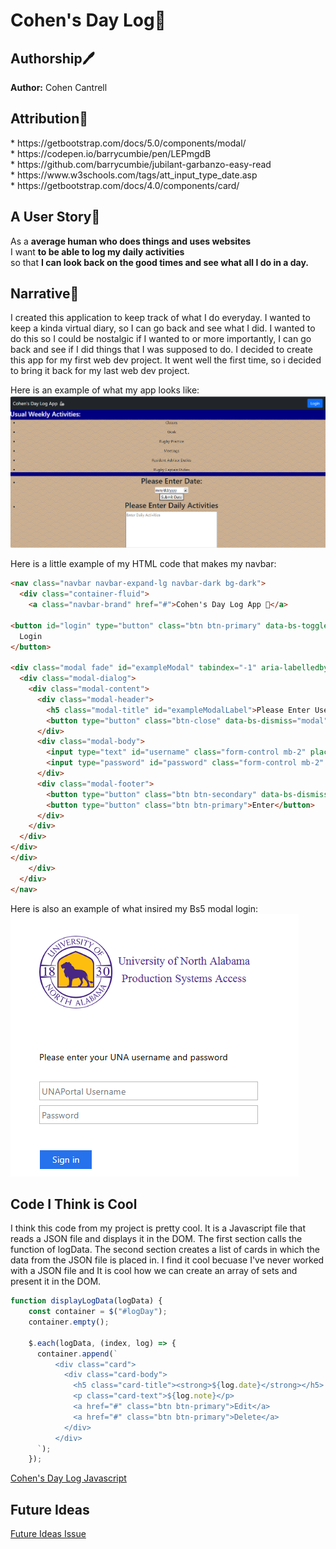 # Cohen's Day Log🦭

<p align="left">
  <h2>Authorship🖊️</h2>
   <b>Author:</b> Cohen Cantrell
</p>

<p align="left">
  <h2>Attribution👾</h2>
  * https://getbootstrap.com/docs/5.0/components/modal/<br>
  * https://codepen.io/barrycumbie/pen/LEPmgdB<br>
  * https://github.com/barrycumbie/jubilant-garbanzo-easy-read<br>
  * https://www.w3schools.com/tags/att_input_type_date.asp<br>
  * https://getbootstrap.com/docs/4.0/components/card/<br>
</p>

<p align="left">
  <h2>A User Story🧔</h2>
  <p>As a <strong>average human who does things and uses websites</strong><br> I want <strong>to be able to log my daily activities</strong><br> so that <strong>I can look back on the good times and see what all I do in a day.</strong></p>
</p>

<p align="left">
<h2>Narrative📖</h2>
  I created this application to keep track of what I do everyday. I wanted to keep a kinda virtual diary, so I can go back and see what I did. I wanted to do this so I could be nostalgic if I wanted to or more importantly, I can go back and see if I did things that I was supposed to do. I decided to create this app for my first web dev project. It went well the first time, so i decided to bring it back for my last web dev project.<br>

Here is an example of what my app looks like:<br>
<img src="images/devGeorgeProject.png" alt="devGeorgeExample"><br>

Here is a little example of my HTML code that makes my navbar:
```HTML
<nav class="navbar navbar-expand-lg navbar-dark bg-dark">
  <div class="container-fluid">
    <a class="navbar-brand" href="#">Cohen's Day Log App 🦾</a>

<button id="login" type="button" class="btn btn-primary" data-bs-toggle="modal" data-bs-target="#exampleModal">
  Login
</button>

<div class="modal fade" id="exampleModal" tabindex="-1" aria-labelledby="exampleModalLabel" aria-hidden="true">
  <div class="modal-dialog">
    <div class="modal-content">
      <div class="modal-header">
        <h5 class="modal-title" id="exampleModalLabel">Please Enter Username and Password</h5>
        <button type="button" class="btn-close" data-bs-dismiss="modal" aria-label="Close"></button>
      </div>
      <div class="modal-body">
        <input type="text" id="username" class="form-control mb-2" placeholder="Username">
        <input type="password" id="password" class="form-control mb-2" placeholder="Password">
      </div>
      <div class="modal-footer">
        <button type="button" class="btn btn-secondary" data-bs-dismiss="modal">Close</button>
        <button type="button" class="btn btn-primary">Enter</button>
      </div>
    </div>
  </div>
</div>
</div>
    </div>
  </div>
</nav>
```

Here is also an example of what insired my Bs5 modal login:<br>
<img src="images/exampleLogin.png" alt="UNA Login"><br>
</p>

<p align="left">
<h2>Code I Think is Cool</h2>
I think this code from my project is pretty cool. It is a Javascript file that reads a JSON file and displays it in the DOM. The first section calls the function of logData. The second section creates a list of cards in which the data from the JSON file is placed in. I find it cool becuase I've never worked with a JSON file and It is cool how we can create an array of sets and present it in the DOM.

```Javascript
function displayLogData(logData) {
    const container = $("#logDay");
    container.empty();
  
    $.each(logData, (index, log) => {
      container.append(`
          <div class="card">
            <div class="card-body">
              <h5 class="card-title"><strong>${log.date}</strong></h5>
              <p class="card-text">${log.note}</p>
              <a href="#" class="btn btn-primary">Edit</a>
              <a href="#" class="btn btn-primary">Delete</a>
            </div>
          </div>
      `);
    });
```
<a href="https://github.com/ccantrell2/devGeorgeProject/blob/main/scripts/script.js" target="_blank">Cohen's Day Log Javascript</a>

<p align="left">
<h2>Future Ideas</h2>
<a href="https://github.com/ccantrell2/devGeorgeProject/issues/1#issue-3027860371" target="_blank">Future Ideas Issue</a>
</p>




